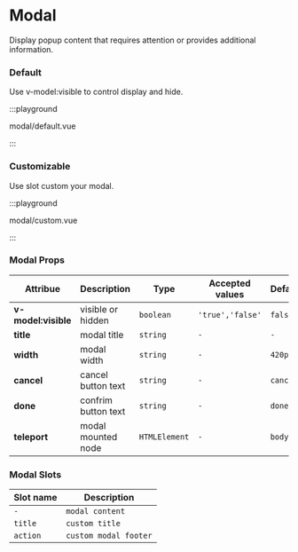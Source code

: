 # Modal

Display popup content that requires attention or provides additional information.

### Default

Use v-model:visible to control display and hide.

:::playground

modal/default.vue

:::

### Customizable

Use slot custom your modal.

:::playground

modal/custom.vue

:::

### Modal Props

| Attribue            | Description         | Type          | Accepted values  | Default  |
| ------------------- | ------------------- | ------------- | ---------------- | -------- |
| **v-model:visible** | visible or hidden   | `boolean`     | `'true','false'` | `false`  |
| **title**           | modal title         | `string`      | `-`              | `-`      |
| **width**           | modal width         | `string`      | `-`              | `420px`  |
| **cancel**          | cancel button text  | `string`      | `-`              | `cancel` |
| **done**            | confrim button text | `string`      | `-`              | `done`   |
| **teleport**        | modal mounted node  | `HTMLElement` | `-`              | `body`   |

### Modal Slots

| Slot name | Description           |
| --------- | --------------------- |
| `-`       | `modal content`       |
| `title`   | `custom title`        |
| `action`  | `custom modal footer` |
